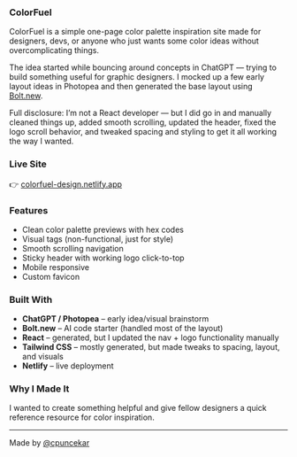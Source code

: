 ### ColorFuel

ColorFuel is a simple one-page color palette inspiration site made for designers, devs, or anyone who just wants some color ideas without overcomplicating things.

The idea started while bouncing around concepts in ChatGPT — trying to build something useful for graphic designers. I mocked up a few early layout ideas in Photopea and then generated the base layout using [Bolt.new](https://bolt.new).  

Full disclosure: I’m not a React developer — but I did go in and manually cleaned things up, added smooth scrolling, updated the header, fixed the logo scroll behavior, and tweaked spacing and styling to get it all working the way I wanted.

### Live Site  
👉 [colorfuel-design.netlify.app](https://colorfuel-design.netlify.app)

### Features

- Clean color palette previews with hex codes
- Visual tags (non-functional, just for style)
- Smooth scrolling navigation
- Sticky header with working logo click-to-top
- Mobile responsive
- Custom favicon

### Built With
- **ChatGPT / Photopea** – early idea/visual brainstorm
- **Bolt.new** – AI code starter (handled most of the layout)
- **React** – generated, but I updated the nav + logo functionality manually
- **Tailwind CSS** – mostly generated, but made tweaks to spacing, layout, and visuals
- **Netlify** – live deployment

### Why I Made It
I wanted to create something helpful and give fellow designers a quick reference resource for color inspiration.

---

Made by [@cpuncekar](https://github.com/cpuncekar)
